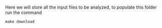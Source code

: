 Here we will store all the input files to be analyzed, to populate this folder run the command

```
make download
```